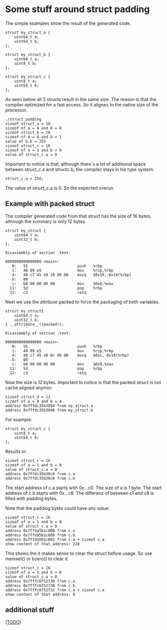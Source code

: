 Some stuff around struct padding
================================

The simple examples show the result of the generated code.

```the_structs
struct my_struct_a {
	uint64_t a;
	uint64_t b;
};

struct my_struct_b {
	uint64_t a;
	uint8_t b;
};

struct my_struct_c {
	uint8_t a;
	uint64_t b;
};
```
As seen below all 3 structs result in the same size. The reason is that the compiler optimized for a fast access. So it alignes to the native size of the processor.

```output
./struct_padding
sizeof struct_a = 16
sizeof of a = 8 and b = 8
sizeof struct_b = 16
sizeof of a = 8 and b = 1
value of b.b = 255
sizeof struct_c = 16
sizeof of a = 1 and b = 8
value of struct_c.a = 0
```

Important to notice is that, although there`s a lot of additional space between struct_c.a and structc.b, the compiler stays in his type system:

```overrun
struct_c.a = 256;
```
The value of struct_c.a is 0. So the expected overun.


Example with packed struct
--------------------------

The compiler generated code from that struct has the size of 16 bytes, although the summary is only 12 bytes.

```without_packed
struct my_struct {
	uint64_t a;
	uint32_t b;
};

```

```section_without_packed
Disassembly of section .text:

0000000000000000 <main>:
   0:	55                   	push   %rbp
   1:	48 89 e5             	mov    %rsp,%rbp
   4:	48 c7 45 e8 10 00 00 	movq   $0x10,-0x18(%rbp)
   b:	00
   c:	b8 00 00 00 00       	mov    $0x0,%eax
  11:	5d                   	pop    %rbp
  12:	c3                   	retq
```

Next we use the attribute packed to force the packaging of both variables.

```packed
struct my_struct{
	uint64_t a;
	uint32_t b;
} __attribute__((packed));

```

```section_with_packed
Disassembly of section .text:

0000000000000000 <main>:
   0:	55                   	push   %rbp
   1:	48 89 e5             	mov    %rsp,%rbp
   4:	48 c7 45 e8 0c 00 00 	movq   $0xc,-0x18(%rbp)
   b:	00
   c:	b8 00 00 00 00       	mov    $0x0,%eax
  11:	5d                   	pop    %rbp
  12:	c3                   	retq

```

Now the size is 12 bytes. Important to notice is that the packed struct is not cache aligned anymor:
```address_packet
sizeof struct_d = 12
sizeof of a = 8 and b = 4
address 0x7ffdc35b3094 from my_struct.a
address 0x7ffdc35b3098 from my_struct.b

```
For example:
```next_struct
struct my_struct_c {
	uint8_t a;
	uint64_t b;
};
```
Results in:
```address_unpacket
sizeof struct_c = 16
sizeof of a = 1 and b = 8
value of struct_c.a = 0
address 0x7ffdc35b30c0 from c.a
address 0x7ffdc35b30c8 from c.b
```
The start address of c.a starts with 0x...c0.
The size of a is 1 byte.
The start address of c.b starts with 0x...c8.
The differenz of between c1 and c8 is filled with padding bytes.

Note that the padding bytes could have any value:
```access_first_padding_byte
sizeof struct_c = 16
sizeof of a = 1 and b = 8
value of struct_c.a = 0
address 0x7ffda5b1c000 from c.a
address 0x7ffda5b1c008 from c.b
address 0x7ffda5b1c001 from c.a + sizeof c.a
show content of that address: 228
```
This shows the it makes sense to clear the struct before usage. So use memset() or bzero() to clear it:
```after_clearing_struct
sizeof struct_c = 16
sizeof of a = 1 and b = 8
value of struct_c.a = 0
address 0x7fffc6f52730 from c.a
address 0x7fffc6f52738 from c.b
address 0x7fffc6f52731 from c.a + sizeof c.a
show content of that address: 0
```


additional stuff
----------------

([TODO](TODO.md))
